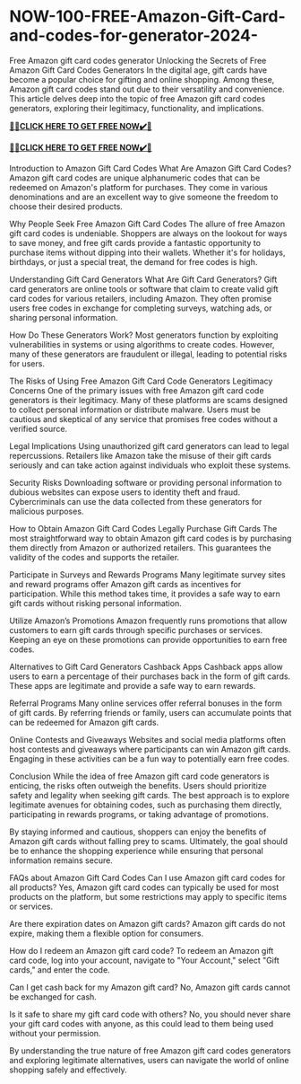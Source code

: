 # NOW-100-FREE-Amazon-Gift-Card-and-codes-for-generator-2024-



Free Amazon gift card codes generator Unlocking the Secrets of Free Amazon Gift Card Codes Generators In the digital age, gift cards have become a popular choice for gifting and online shopping. Among these, Amazon gift card codes stand out due to their versatility and convenience. This article delves deep into the topic of free Amazon gift card codes generators, exploring their legitimacy, functionality, and implications.


**[🎁🎁CLICK HERE TO GET FREE NOW✔️🎁](https://ali2jack.xyz/amazon-gift-card)**

**[🎁🎁CLICK HERE TO GET FREE NOW✔️🎁](https://ali2jack.xyz/amazon-gift-card)**


Introduction to Amazon Gift Card Codes What Are Amazon Gift Card Codes? Amazon gift card codes are unique alphanumeric codes that can be redeemed on Amazon's platform for purchases. They come in various denominations and are an excellent way to give someone the freedom to choose their desired products.

Why People Seek Free Amazon Gift Card Codes The allure of free Amazon gift card codes is undeniable. Shoppers are always on the lookout for ways to save money, and free gift cards provide a fantastic opportunity to purchase items without dipping into their wallets. Whether it's for holidays, birthdays, or just a special treat, the demand for free codes is high.

Understanding Gift Card Generators What Are Gift Card Generators? Gift card generators are online tools or software that claim to create valid gift card codes for various retailers, including Amazon. They often promise users free codes in exchange for completing surveys, watching ads, or sharing personal information.

How Do These Generators Work? Most generators function by exploiting vulnerabilities in systems or using algorithms to create codes. However, many of these generators are fraudulent or illegal, leading to potential risks for users.

The Risks of Using Free Amazon Gift Card Code Generators Legitimacy Concerns One of the primary issues with free Amazon gift card code generators is their legitimacy. Many of these platforms are scams designed to collect personal information or distribute malware. Users must be cautious and skeptical of any service that promises free codes without a verified source.

Legal Implications Using unauthorized gift card generators can lead to legal repercussions. Retailers like Amazon take the misuse of their gift cards seriously and can take action against individuals who exploit these systems.

Security Risks Downloading software or providing personal information to dubious websites can expose users to identity theft and fraud. Cybercriminals can use the data collected from these generators for malicious purposes.

How to Obtain Amazon Gift Card Codes Legally Purchase Gift Cards The most straightforward way to obtain Amazon gift card codes is by purchasing them directly from Amazon or authorized retailers. This guarantees the validity of the codes and supports the retailer.

Participate in Surveys and Rewards Programs Many legitimate survey sites and reward programs offer Amazon gift cards as incentives for participation. While this method takes time, it provides a safe way to earn gift cards without risking personal information.

Utilize Amazon’s Promotions Amazon frequently runs promotions that allow customers to earn gift cards through specific purchases or services. Keeping an eye on these promotions can provide opportunities to earn free codes.

Alternatives to Gift Card Generators Cashback Apps Cashback apps allow users to earn a percentage of their purchases back in the form of gift cards. These apps are legitimate and provide a safe way to earn rewards.

Referral Programs Many online services offer referral bonuses in the form of gift cards. By referring friends or family, users can accumulate points that can be redeemed for Amazon gift cards.

Online Contests and Giveaways Websites and social media platforms often host contests and giveaways where participants can win Amazon gift cards. Engaging in these activities can be a fun way to potentially earn free codes.

Conclusion While the idea of free Amazon gift card code generators is enticing, the risks often outweigh the benefits. Users should prioritize safety and legality when seeking gift cards. The best approach is to explore legitimate avenues for obtaining codes, such as purchasing them directly, participating in rewards programs, or taking advantage of promotions.

By staying informed and cautious, shoppers can enjoy the benefits of Amazon gift cards without falling prey to scams. Ultimately, the goal should be to enhance the shopping experience while ensuring that personal information remains secure.

FAQs about Amazon Gift Card Codes Can I use Amazon gift card codes for all products? Yes, Amazon gift card codes can typically be used for most products on the platform, but some restrictions may apply to specific items or services.

Are there expiration dates on Amazon gift cards? Amazon gift cards do not expire, making them a flexible option for consumers.

How do I redeem an Amazon gift card code? To redeem an Amazon gift card code, log into your account, navigate to "Your Account," select "Gift cards," and enter the code.

Can I get cash back for my Amazon gift card? No, Amazon gift cards cannot be exchanged for cash.

Is it safe to share my gift card code with others? No, you should never share your gift card codes with anyone, as this could lead to them being used without your permission.

By understanding the true nature of free Amazon gift card codes generators and exploring legitimate alternatives, users can navigate the world of online shopping safely and effectively.
